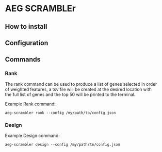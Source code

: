 # AEG SCRAMBLEr

## How to install

## Configuration

## Commands

### Rank

The rank command can be used to produce a list of genes selected in order of
weighted features, a tsv file will be created at the desired location with the
full list of genes and the top 50 will be printed to the terminal.

Example Rank command:

~~~
aeg-scrambler rank --config /my/path/to/config.json
~~~

### Design

Example Design command:

~~~
aeg-scrambler design --config /my/path/to/config.json
~~~
